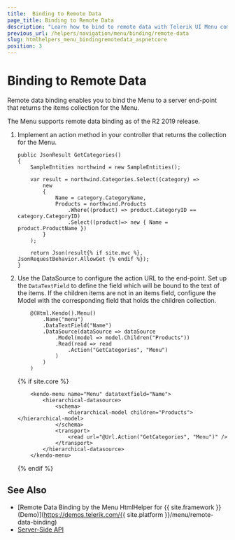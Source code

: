 ```yaml
---
title:  Binding to Remote Data
page_title: Binding to Remote Data
description: "Learn how to bind to remote data with Telerik UI Menu component for {{ site.framework }}."
previous_url: /helpers/navigation/menu/binding/remote-data
slug: htmlhelpers_menu_bindingremotedata_aspnetcore
position: 3
---
```


# Binding to Remote Data

Remote data binding enables you to bind the Menu to a server end-point that returns the items collection for the Menu.

The Menu supports remote data binding as of the R2 2019 release.

1. Implement an action method in your controller that returns the collection for the Menu.

    ```
    public JsonResult GetCategories()
    {
        SampleEntities northwind = new SampleEntities();

        var result = northwind.Categories.Select((category) =>
            new
            {
                Name = category.CategoryName,
                Products = northwind.Products
                    .Where((product) => product.CategoryID == category.CategoryID)
                    .Select((product)=> new { Name = product.ProductName })
            }
        );

        return Json(result{% if site.mvc %}, JsonRequestBehavior.AllowGet {% endif %});
    }
    ```
1. Use the DataSource to configure the action URL to the end-point. Set up the `DataTextField` to define the field which will be bound to the text of the items. If the children items are not in an items field, configure the Model with the corresponding field that holds the children collection.

    ```HtmlHelper
        @(Html.Kendo().Menu()
            .Name("menu")
            .DataTextField("Name")
            .DataSource(dataSource => dataSource
                .Model(model => model.Children("Products"))
                .Read(read => read
                    .Action("GetCategories", "Menu")
                )
            )
        )
    ```
    {% if site.core %}
    ```TagHelper
        <kendo-menu name="Menu" datatextfield="Name">
            <hierarchical-datasource>
                <schema>
                    <hierarchical-model children="Products"></hierarchical-model>
                </schema>
                <transport>
                    <read url="@Url.Action("GetCategories", "Menu")" />
                </transport>
            </hierarchical-datasource>
        </kendo-menu>
    ```
    {% endif %}

## See Also

* [Remote Data Binding by the Menu HtmlHelper for {{ site.framework }} (Demo)](https://demos.telerik.com/{{ site.platform }}/menu/remote-data-binding)
* [Server-Side API](/api/menu)
